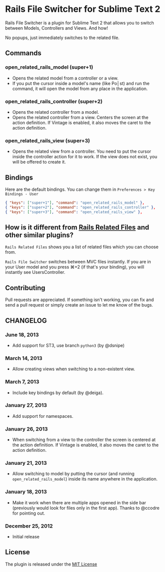 # Rails File Switcher for Sublime Text 2
Rails File Switcher is a plugin for Sublime Text 2 that allows you to switch between Models, Controllers and Views. And how!

No popups, just immediately switches to the related file.

## Commands
### open_related_rails_model (super+1)
- Opens the related model from a controller or a view.
- If you put the cursor inside a model's name (like Po│st) and run the command, it will open the model from any place in the application.

### open_related_rails_controller (super+2)
- Opens the related controller from a model.
- Opens the related controller from a view. Centers the screen at the action definition. If Vintage is enabled, it also moves the caret to the action definition.

### open_related_rails_view (super+3)
- Opens the related view from a controller. You need to put the cursor inside the controller action for it to work. If the view does not exist, you will be offered to create it.

## Bindings
Here are the default bindings. You can change them in `Preferences > Key Bindings - User`
```json
{ "keys": ["super+1"], "command": "open_related_rails_model" },
{ "keys": ["super+2"], "command": "open_related_rails_controller" },
{ "keys": ["super+3"], "command": "open_related_rails_view" },
```

## How is it different from [Rails Related Files](https://github.com/luqman/SublimeText2RailsRelatedFiles) and other similar plugins?
`Rails Related Files` shows you a list of related files which you can choose from.

`Rails File Switcher` switches between MVC files instantly. If you are in your User model and you press ⌘+2 (if that's your binding), you will instantly see UsersController.

## Contributing
Pull requests are appreciated. If something isn't working, you can fix and send a pull request or simply create an issue to let me know of the bugs.

## CHANGELOG

### June 18, 2013
- Add support for ST3, use branch `python3` (by @dsnipe)

### March 14, 2013
- Allow creating views when switching to a non-existent view.

### March 7, 2013
- Include key bindings by default (by @deiga).

### January 27, 2013
- Add support for namespaces.

### January 26, 2013
- When switching from a view to the controller the screen is centered at the action definition. If Vintage is enabled, it also moves the caret to the action definition.

### January 21, 2013
- Allow switching to model by putting the cursor (and running `open_related_rails_model`) inside its name anywhere in the application.

### January 18, 2013
- Make it work when there are multiple apps opened in the side bar (previously would look for files only in the first app). Thanks to @ccodre for pointing out.

### December 25, 2012
- Initial release

## License
The plugin is released under the [MIT License](http://www.opensource.org/licenses/MIT)